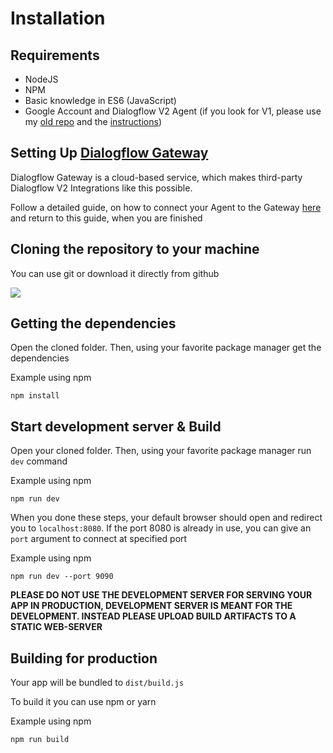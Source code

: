 # Installation

## Requirements

- NodeJS
- NPM
- Basic knowledge in ES6 (JavaScript)
- Google Account and Dialogflow V2 Agent (if you look for V1, please use my [old repo](https://github.com/mishushakov/dialogflow-web) and the [instructions](https://github.com/mishushakov/dialogflow-web/blob/21ffc7017f1a4d51eabb1122c5aae119a7d73587/README.md))

## Setting Up [Dialogflow Gateway](https://dialogflow.cloud.ushakov.co)

Dialogflow Gateway is a cloud-based service, which makes third-party Dialogflow V2 Integrations like this possible.

Follow a detailed guide, on how to connect your Agent to the Gateway [here](https://github.com/mishushakov/dialogflow-gateway-docs/blob/master/guide.md) and return to this guide, when you are finished

## Cloning the repository to your machine

You can use git or download it directly from github

![](https://imgur.com/bpHE9K6.png)

## Getting the dependencies

Open the cloned folder. Then, using your favorite package manager get the dependencies

Example using npm

`npm install`


## Start development server & Build

Open your cloned folder. Then, using your favorite package manager run `dev` command

Example using npm

`npm run dev`


When you done these steps, your default browser should open and redirect you to `localhost:8080`. If the port 8080 is already in use, you can give an `port` argument to connect at specified port

Example using npm

`npm run dev --port 9090`


**PLEASE DO NOT USE THE DEVELOPMENT SERVER FOR SERVING YOUR APP IN PRODUCTION, DEVELOPMENT SERVER IS MEANT FOR THE DEVELOPMENT. INSTEAD PLEASE UPLOAD BUILD ARTIFACTS TO A STATIC WEB-SERVER**

## Building for production

Your app will be bundled to `dist/build.js`

To build it you can use npm or yarn

Example using npm

`npm run build`

